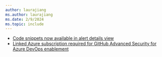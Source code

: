 ```yaml
---
author: laurajiang
ms.author: laurajiang
ms.date: 2/9/2024
ms.topic: include
---
```


- [Code snippets now available in alert details view](#code-snippets-now-available-in-alert-details-view)
- [Linked Azure subscription required for GitHub Advanced Security for Azure DevOps enablement](#linked-azure-subscription-required-for-github-advanced-security-for-azure-devops-enablement)
